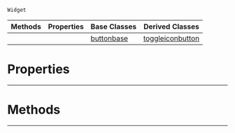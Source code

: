  `Widget`

|Methods|Properties|Base Classes|Derived Classes|
|---|---|---|---|
| | |[buttonbase](buttonbase.md)|[toggleiconbutton](toggleiconbutton.md)|


 #  Properties


---  
 #  Methods


---  
 

 